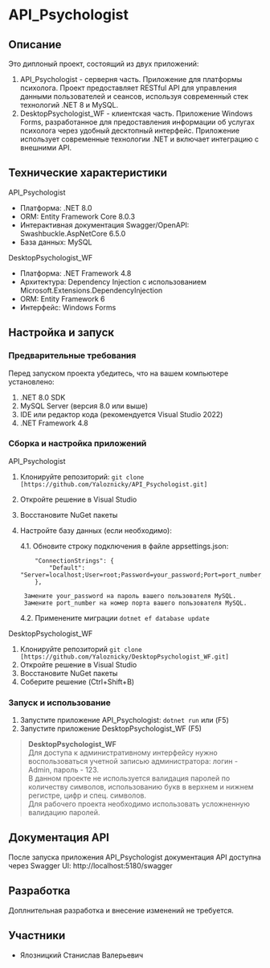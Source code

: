 # API_Psychologist

## Описание

Это диплоный проект, состоящий из двух приложений:
1. API_Psychologist - серверня часть. Приложение для платформы психолога. Проект предоставляет RESTful API для управления данными пользователей и сеансов, используя современный стек технологий .NET 8 и MySQL.
2. DesktopPsychologist_WF - клиентская часть. Приложение Windows Forms, разработанное для предоставления информации об услугах психолога через удобный десктопный интерфейс. Приложение использует современные технологии .NET и включает интеграцию с внешними API.

## Технические характеристики

API_Psychologist
* Платформа: .NET 8.0
* ORM: Entity Framework Core 8.0.3
* Интерактивная документация Swagger/OpenAPI: Swashbuckle.AspNetCore 6.5.0
* База данных: MySQL

DesktopPsychologist_WF
* Платформа: .NET Framework 4.8
* Архитектура: Dependency Injection с использованием Microsoft.Extensions.DependencyInjection
* ORM: Entity Framework 6
* Интерфейс: Windows Forms

## Настройка и запуск

### Предварительные требования

Перед запуском проекта убедитесь, что на вашем компьютере установлено:
1. .NET 8.0 SDK
2. MySQL Server (версия 8.0 или выше)
3. IDE или редактор кода (рекомендуется Visual Studio 2022)
4. .NET Framework 4.8

### Сборка и настройка приложений

API_Psychologist
1. Клонируйте репозиторий: `git clone [https://github.com/Yaloznicky/API_Psychologist.git]`
2. Откройте решение в Visual Studio
3. Восстановите NuGet пакеты
4. Настройте базу данных (если необходимо):
    
    4.1. Обновите строку подключения в файле appsettings.json:
    ```
        "ConnectionStrings": {
            "Default": "Server=localhost;User=root;Password=your_password;Port=port_number_;Database=dbpsychologist"
        },
    ```
        Замените your_password на пароль вашего пользователя MySQL.
        Замените port_number на номер порта вашего пользователя MySQL.
    4.2. Применените миграции `dotnet ef database update`

DesktopPsychologist_WF
1. Клонируйте репозиторий `git clone [https://github.com/Yaloznicky/DesktopPsychologist_WF.git]`
2. Откройте решение в Visual Studio
3. Восстановите NuGet пакеты
4. Соберите решение (Ctrl+Shift+B)

### Запуск и использование

1. Запустите приложение API_Psychologist: `dotnet run` или (F5)
2. Запустите приложение DesktopPsychologist_WF (F5)

> **DesktopPsychologist_WF**\
> Для доступа к административному интерфейсу нужно воспользоваться учетной записью администратора: логин - Admin, пароль - 123.\
> В данном проекте не используется валидация паролей по количеству символов, использованию букв в верхнем и нижнем регистре, цифр и спец. символов.\
> Для рабочего проекта необходимо использовать усложненную валидацию паролей.

## Документация API

После запуска приложения API_Psychologist документация API доступна через Swagger UI: http://localhost:5180/swagger

## Разработка

Доплнительная разработка и внесение изменений не требуется.

## Участники

* Ялозницкий Станислав Валерьевич

